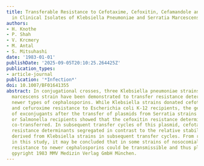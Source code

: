 ```yaml
---
title: Transferable Resistance to Cefotaxime, Cefoxitin, Cefamandole and Cefuroxime
  in Clinical Isolates of Klebsiella Pneumoniae and Serratia Marcescens
authors:
- H. Knothe
- P. Shah
- V. Krcmery
- M. Antal
- S. Mitsuhashi
date: '1983-01-01'
publishDate: '2025-09-05T20:10:25.264425Z'
publication_types:
- article-journal
publication: '*Infection*'
doi: 10.1007/BF01641355
abstract: In conjugational crosses, three Klebsiella pneumoniae strains and one Serratia
  marcescens strain have been demonstrated to transfer resistance determinants to
  newer types of cephalosporins. While Klebsiella strains donated cefotaxime, cefamandole
  and cefuroxime resistance to Escherichia coli K-12 recipients, the genetic analysis
  of exconjugants after the transfer of plasmids from Serratia strains to Proteus
  or Salmonella recipients showed that the cefoxitin resistance determinant was also
  co-transferred. In subsequent transfer cycles of this plasmid, cefotaxime and cefoxitin
  resistance determinants segregated in contrast to the relative stability of plasmids
  derived from Klebsiella strains in subsequent transfer cycles. From results obtained
  in this study, it may be concluded that in some strains of nosocomial Enterobacteriaceae,
  resistance to newer cephalosporins could be transmissible and thus plasmid-located.
  o̧pyright 1983 MMV Medizin Verlag GmbH München.
---
```

